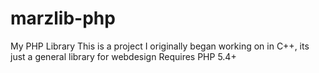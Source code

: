 # marzlib-php
My PHP Library
This is a project  I originally began working on in C++, its just a general library for webdesign
Requires PHP 5.4+
